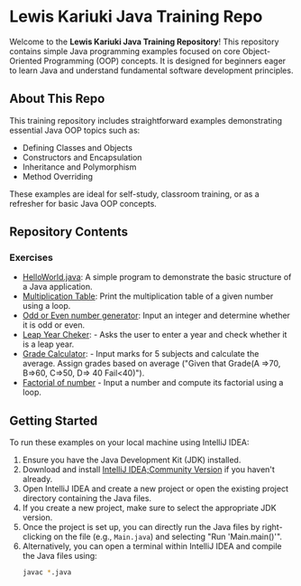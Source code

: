 # Lewis Kariuki Java Training Repo

Welcome to the **Lewis Kariuki Java Training Repository**! This repository contains simple Java programming examples focused on core Object-Oriented Programming (OOP) concepts. It is designed for beginners eager to learn Java and understand fundamental software development principles.

## About This Repo

This training repository includes straightforward examples demonstrating essential Java OOP topics such as:

- Defining Classes and Objects  
- Constructors and Encapsulation  
- Inheritance and Polymorphism  
- Method Overriding  

These examples are ideal for self-study, classroom training, or as a refresher for basic Java OOP concepts.

## Repository Contents
### Exercises

- [HelloWorld.java](https://github.com/Kenjin32icon/Java-Training1/blob/4130daa8323611acf9973474ce83434a63b87b6e/src/HelloWorld.java): A simple program to demonstrate the basic structure of a Java application.
- [Multiplication Table](https://github.com/Kenjin32icon/Java-Training1/blob/master/src/classasigmnts/MultplicationTable.java): Print the multiplication table of a given number using a loop.
- [Odd or Even number generator](https://github.com/Kenjin32icon/Java-Training1/blob/1a335a6a3d48107776703274661c1ecb65fc5cdc/src/classasigmnts/OddorEven.java): Input an integer and determine whether it is odd or even.
- [Leap Year Cheker](https://github.com/Kenjin32icon/Java-Training1/blob/1a335a6a3d48107776703274661c1ecb65fc5cdc/src/classasigmnts/LeapYearChecker.java): - Asks the user to enter a year and check whether it is a leap year.
- [Grade Calculator](https://github.com/Kenjin32icon/Java-Training1/blob/1a335a6a3d48107776703274661c1ecb65fc5cdc/src/classasigmnts/GradeCalculator.java):   - Input marks for 5 subjects and calculate the average. Assign grades based on average ("Given that Grade(A =>70, B=>60, C=>50, D=> 40 Fail<40)").
- [Factorial of number](https://github.com/Kenjin32icon/Java-Training1/blob/fb64e921ba025701b944f76b6c17326a418a9976/src/classasigmnts/FactoralofaNumber.java) - Input a number and compute its factorial using a loop.

## Getting Started

To run these examples on your local machine using IntelliJ IDEA:

1. Ensure you have the Java Development Kit (JDK) installed.  
2. Download and install [IntelliJ IDEA;Community Version](https://www.jetbrains.com/idea/download/) if you haven't already.  
3. Open IntelliJ IDEA and create a new project or open the existing project directory containing the Java files.  
4. If you create a new project, make sure to select the appropriate JDK version.  
5. Once the project is set up, you can directly run the Java files by right-clicking on the file (e.g., `Main.java`) and selecting "Run 'Main.main()'".  
6. Alternatively, you can open a terminal within IntelliJ IDEA and compile the Java files using:  
   ```bash
   javac *.java
